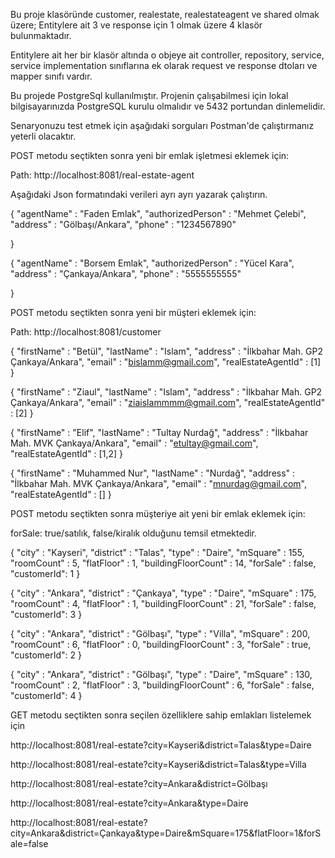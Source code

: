 
Bu proje klasöründe customer, realestate, realestateagent ve shared olmak üzere;
Entitylere ait 3 ve response için 1 olmak üzere 4 klasör bulunmaktadır.

Entitylere ait her bir klasör altında o objeye ait controller, repository, service, service implementation sınıflarına ek olarak
request ve response dtoları ve mapper sınıfı vardır.

Bu projede PostgreSql kullanılmıştır. Projenin çalışabilmesi için lokal bilgisayarınızda PostgreSQL kurulu olmalıdır ve 5432 portundan dinlemelidir.

Senaryonuzu test etmek için aşağıdaki sorguları Postman'de çalıştırmanız yeterli olacaktır. 

POST metodu seçtikten sonra yeni bir emlak işletmesi eklemek için:

Path: http://localhost:8081/real-estate-agent

Aşağıdaki Json formatındaki verileri ayrı ayrı yazarak çalıştırın.

{
    "agentName" : "Faden Emlak",
    "authorizedPerson" : "Mehmet Çelebi",
    "address" : "Gölbaşı/Ankara",
    "phone" : "1234567890"

}

{
    "agentName" : "Borsem Emlak",
    "authorizedPerson" : "Yücel Kara",
    "address" : "Çankaya/Ankara",
    "phone" : "5555555555"

}

POST metodu seçtikten sonra yeni bir müşteri eklemek için:

Path: http://localhost:8081/customer

{
    "firstName" : "Betül",
    "lastName" : "Islam",
    "address" : "İlkbahar Mah. GP2 Çankaya/Ankara",
    "email" : "bislamm@gmail.com",
    "realEstateAgentId" : [1]
}

{
    "firstName" : "Ziaul",
    "lastName" : "Islam",
    "address" : "İlkbahar Mah. GP2 Çankaya/Ankara",
    "email" : "ziaislammmm@gmail.com",
    "realEstateAgentId" : [2]
}

{
    "firstName" : "Elif",
    "lastName" : "Tultay Nurdağ",
    "address" : "İlkbahar Mah. MVK Çankaya/Ankara",
    "email" : "etultay@gmail.com",
    "realEstateAgentId" : [1,2]
}

{
    "firstName" : "Muhammed Nur",
    "lastName" : "Nurdağ",
    "address" : "İlkbahar Mah. MVK Çankaya/Ankara",
    "email" : "mnurdag@gmail.com",
    "realEstateAgentId" : []
}

POST metodu seçtikten sonra müşteriye ait yeni bir emlak eklemek için:

forSale: true/satılık, false/kiralık olduğunu temsil etmektedir.

{
    "city" : "Kayseri",
    "district" : "Talas",
    "type" : "Daire",
    "mSquare" : 155,
    "roomCount" : 5,
    "flatFloor" : 1,
    "buildingFloorCount" : 14,
    "forSale" : false,
    "customerId": 1
}

{
    "city" : "Ankara",
    "district" : "Çankaya",
    "type" : "Daire",
    "mSquare" : 175,
    "roomCount" : 4,
    "flatFloor" : 1,
    "buildingFloorCount" : 21,
    "forSale" : false,
    "customerId": 3
}

{
    "city" : "Ankara",
    "district" : "Gölbaşı",
    "type" : "Villa",
    "mSquare" : 200,
    "roomCount" : 6,
    "flatFloor" : 0,
    "buildingFloorCount" : 3,
    "forSale" : true,
    "customerId": 2
}

{
    "city" : "Ankara",
    "district" : "Gölbaşı",
    "type" : "Daire",
    "mSquare" : 130,
    "roomCount" : 2,
    "flatFloor" : 3,
    "buildingFloorCount" : 6,
    "forSale" : false,
    "customerId": 4
}

GET metodu seçtikten sonra seçilen özelliklere sahip emlakları listelemek için

http://localhost:8081/real-estate?city=Kayseri&district=Talas&type=Daire

http://localhost:8081/real-estate?city=Kayseri&district=Talas&type=Villa

http://localhost:8081/real-estate?city=Ankara&district=Gölbaşı

http://localhost:8081/real-estate?city=Ankara&type=Daire

http://localhost:8081/real-estate?city=Ankara&district=Çankaya&type=Daire&mSquare=175&flatFloor=1&forSale=false
